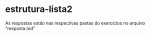 # estrutura-lista2

As respostas estão nas respectivas pastas do exercícios no arquivo "resposta.md"
